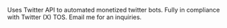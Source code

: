 Uses Twitter API to automated monetized twitter bots. Fully in compliance with Twitter (X) TOS. Email me for an inquiries.
